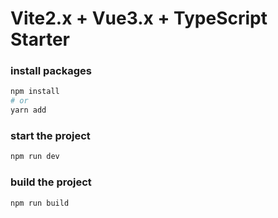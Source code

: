 # Vite2.x + Vue3.x + TypeScript Starter

### install packages

```sh
npm install
# or
yarn add
```

### start the project

```sh
npm run dev
```

### build the project

```sh
npm run build
```
